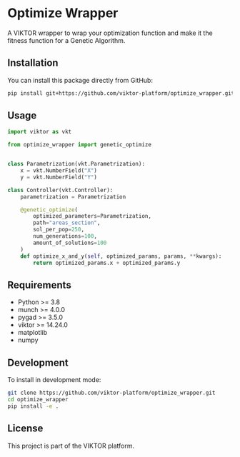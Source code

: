 # Optimize Wrapper

A VIKTOR wrapper to wrap your optimization function and make it the fitness function for a Genetic Algorithm.

## Installation

You can install this package directly from GitHub:

```bash
pip install git+https://github.com/viktor-platform/optimize_wrapper.git
```

## Usage

```python
import viktor as vkt

from optimize_wrapper import genetic_optimize


class Parametrization(vkt.Parametrization):
    x = vkt.NumberField("X")
    y = vkt.NumberField("Y")

class Controller(vkt.Controller):
    parametrization = Parametrization

    @genetic_optimize(
        optimized_parameters=Parametrization,
        path="areas_section",
        sol_per_pop=250,
        num_generations=100,
        amount_of_solutions=100
    )
    def optimize_x_and_y(self, optimized_params, params, **kwargs):
        return optimized_params.x + optimized_params.y

```

## Requirements

- Python >= 3.8
- munch >= 4.0.0
- pygad >= 3.5.0
- viktor >= 14.24.0
- matplotlib
- numpy

## Development

To install in development mode:

```bash
git clone https://github.com/viktor-platform/optimize_wrapper.git
cd optimize_wrapper
pip install -e .
```

## License

This project is part of the VIKTOR platform.
